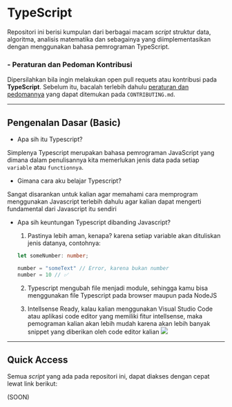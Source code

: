 # TypeScript

Repositori ini berisi kumpulan dari berbagai macam *script* struktur data, algoritma, analisis matematika dan sebagainya yang diimplementasikan dengan menggunakan bahasa pemrograman TypeScript.

### - **Peraturan dan Pedoman Kontribusi**

Dipersilahkan bila ingin melakukan open pull requets atau kontribusi pada **TypeScript**. Sebelum itu, bacalah terlebih dahulu [peraturan dan pedomannya](CONTRIBUTING.md) yang dapat ditemukan pada ``CONTRIBUTING.md``.

---
## Pengenalan Dasar (Basic)
- Apa sih itu Typescript?

Simplenya Typescript merupakan bahasa pemrograman JavaScript yang dimana dalam penulisannya kita memerlukan jenis data pada setiap `variable` atau `functionnya`.

- Gimana cara aku belajar Typescript?

Sangat disarankan untuk kalian agar memahami cara memprogram menggunakan Javascript terlebih dahulu agar kalian dapat mengerti fundamental dari Javascript itu sendiri

- Apa sih keuntungan Typescript dibanding Javascript?

    1. Pastinya lebih aman, kenapa? karena setiap variable akan dituliskan jenis datanya, contohnya:
    ```ts
    let someNumber: number;

    number = "someText" // Error, karena bukan number
    number = 10 // ✅
    ```

    2. Typescript mengubah file menjadi module, sehingga kamu bisa menggunakan file Typescript pada browser maupun pada NodeJS

    3. Intellsense Ready, kalau kalian menggunakan Visual Studio Code atau aplikasi code editor yang memiliki fitur intellsense, maka pemograman kalian akan lebih mudah karena akan lebih banyak snippet yang diberikan oleh code editor kalian
    ![](https://code.visualstudio.com/assets/docs/editor/intellisense/intellisense_docs.gif)
---
## Quick Access

Semua *script* yang ada pada repositori ini, dapat diakses dengan cepat lewat link berikut:

(SOON)
